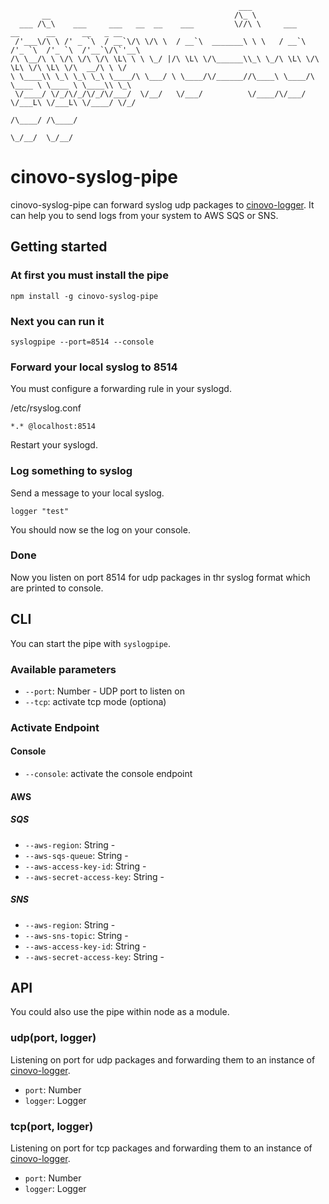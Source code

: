 `````
                                                   ___
       __                                         /\_ \
  ___ /\_\    ___     ___   __  __    ___         \//\ \     ___      __      __      __   _ __
 /'___\/\ \ /' _ `\  / __`\/\ \/\ \  / __`\  _______\ \ \   / __`\  /'_ `\  /'_ `\  /'__`\/\`'__\
/\ \__/\ \ \/\ \/\ \/\ \L\ \ \ \_/ |/\ \L\ \/\______\\_\ \_/\ \L\ \/\ \L\ \/\ \L\ \/\  __/\ \ \/
\ \____\\ \_\ \_\ \_\ \____/\ \___/ \ \____/\/______//\____\ \____/\ \____ \ \____ \ \____\\ \_\
 \/____/ \/_/\/_/\/_/\/___/  \/__/   \/___/          \/____/\/___/  \/___L\ \/___L\ \/____/ \/_/
                                                                      /\____/ /\____/
                                                                      \_/__/  \_/__/
`````

# cinovo-syslog-pipe

cinovo-syslog-pipe can forward syslog udp packages to [cinovo-logger](https://github.com/michaelwittig/node-logger).
It can help you to send logs from your system to AWS SQS or SNS.

## Getting started

### At first you must install the pipe

    npm install -g cinovo-syslog-pipe

### Next you can run it

`````
syslogpipe --port=8514 --console
`````

### Forward your local syslog to 8514

You must configure a forwarding rule in your syslogd.

/etc/rsyslog.conf
`````
*.* @localhost:8514
`````

Restart your syslogd.

### Log something to syslog

Send a message to your local syslog.
`````
logger "test"
`````
You should now se the log on your console.

### Done

Now you listen on port 8514 for udp packages in thr syslog format which are printed to console.

## CLI

You can start the pipe with `syslogpipe`.

### Available parameters
* `--port`: Number - UDP port to listen on
* `--tcp`: activate tcp mode (optiona)

### Activate Endpoint

#### Console
* `--console`: activate the console endpoint

#### AWS

##### SQS
* `--aws-region`: String -
* `--aws-sqs-queue`: String -
* `--aws-access-key-id`: String -
* `--aws-secret-access-key`: String -

##### SNS
* `--aws-region`: String -
* `--aws-sns-topic`: String -
* `--aws-access-key-id`: String -
* `--aws-secret-access-key`: String -

## API

You could also use the pipe within node as a module.

### udp(port, logger)

Listening on port for udp packages and forwarding them to an instance of [cinovo-logger](https://github.com/michaelwittig/node-logger).

* `port`: Number
* `logger`: Logger

### tcp(port, logger)

Listening on port for tcp packages and forwarding them to an instance of [cinovo-logger](https://github.com/michaelwittig/node-logger).

* `port`: Number
* `logger`: Logger
